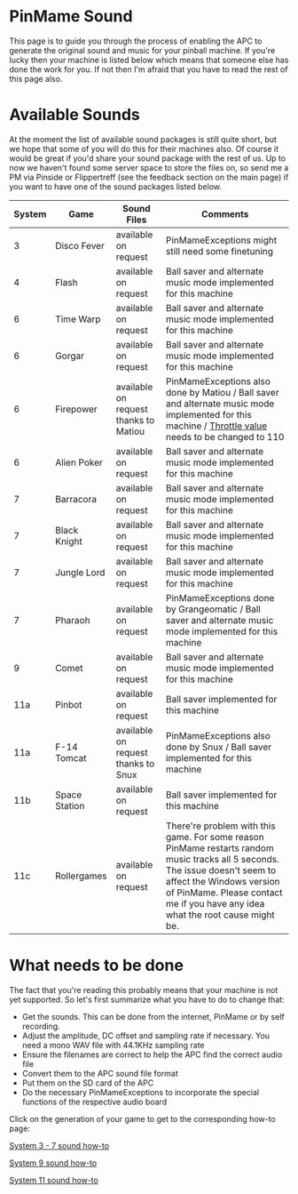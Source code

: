 # PinMame Sound

This page is to guide you through the process of enabling the APC to generate the original sound and music for your pinball machine. 
If you're lucky then your machine is listed below which means that someone else has done the work for you. If not then I'm afraid that you have to read the rest of this page also.

# Available Sounds

At the moment the list of available sound packages is still quite short, but we hope that some of you will do this for their machines also. Of course it would be great if you'd share your sound package with the rest of us. Up to now we haven't found some server space to store the files on, so send me a PM via Pinside or Flippertreff (see the feedback section on the main page) if you want to have one of the sound packages listed below.

|System|Game| Sound Files |Comments|
|--|--|--|--|
|3|Disco Fever| available on request| PinMameExceptions might still need some finetuning |
|4|Flash| available on request| Ball saver and alternate music mode implemented for this machine |
|6|Time Warp| available on request | Ball saver and alternate music mode implemented for this machine |
|6|Gorgar| available on request | Ball saver and alternate music mode implemented for this machine |
|6|Firepower| available on request thanks to Matiou | PinMameExceptions also done by Matiou / Ball saver and alternate music mode implemented for this machine / [Throttle value](https://github.com/AmokSolderer/APC/blob/V01.03/DOC/RunGame.md#emulation-speed) needs to be changed to 110|
|6|Alien Poker| available on request | Ball saver and alternate music mode implemented for this machine |
|7|Barracora| available on request | Ball saver and alternate music mode implemented for this machine |
|7|Black Knight| available on request| Ball saver and alternate music mode implemented for this machine |
|7|Jungle Lord| available on request| Ball saver and alternate music mode implemented for this machine |
|7|Pharaoh| available on request| PinMameExceptions done by Grangeomatic / Ball saver and alternate music mode implemented for this machine|
|9|Comet|available on request| Ball saver and alternate music mode implemented for this machine |
|11a|Pinbot| available on request| Ball saver implemented for this machine |
|11a|F-14 Tomcat| available on request thanks to Snux | PinMameExceptions also done by Snux / Ball saver implemented for this machine|
|11b|Space Station| available on request| Ball saver implemented for this machine |
|11c|Rollergames| available on request| There're problem with this game. For some reason PinMame restarts random music tracks all 5 seconds. The issue doesn't seem to affect the Windows version of PinMame. Please contact me if you have any idea what the root cause might be. |

# What needs to be done

The fact that you're reading this probably means that your machine is not yet supported. So let's first summarize what you have to do to change that:

* Get the sounds. This can be done from the internet, PinMame or by self recording.
* Adjust the amplitude, DC offset and sampling rate if necessary. You need a mono WAV file with 44.1KHz sampling rate
* Ensure the filenames are correct to help the APC find the correct audio file
* Convert them to the APC sound file format
* Put them on the SD card of the APC
* Do the necessary PinMameExceptions to incorporate the special functions of the respective audio board

Click on the generation of your game to get to the corresponding how-to page:

[System 3 - 7 sound how-to](https://github.com/AmokSolderer/APC/blob/master/DOC/PinMameSound_3_7.md)

[System 9 sound how-to](https://github.com/AmokSolderer/APC/blob/master/DOC/PinMameSound_9.md)

[System 11 sound how-to](https://github.com/AmokSolderer/APC/blob/master/DOC/PinMameSound_11.md)
